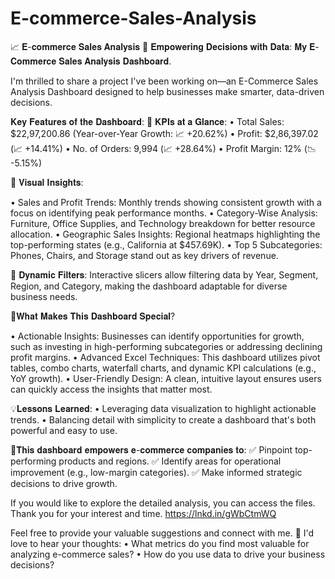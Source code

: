 # E-commerce-Sales-Analysis

📈 𝐄-𝐜𝐨𝐦𝐦𝐞𝐫𝐜𝐞 𝐒𝐚𝐥𝐞𝐬 𝐀𝐧𝐚𝐥𝐲𝐬𝐢𝐬
🚀 𝐄𝐦𝐩𝐨𝐰𝐞𝐫𝐢𝐧𝐠 𝐃𝐞𝐜𝐢𝐬𝐢𝐨𝐧𝐬 𝐰𝐢𝐭𝐡 𝐃𝐚𝐭𝐚: 𝐌𝐲 𝐄-𝐂𝐨𝐦𝐦𝐞𝐫𝐜𝐞 𝐒𝐚𝐥𝐞𝐬 𝐀𝐧𝐚𝐥𝐲𝐬𝐢𝐬 𝐃𝐚𝐬𝐡𝐛𝐨𝐚𝐫𝐝.

I'm thrilled to share a project I've been working on—an E-Commerce Sales Analysis Dashboard designed to help businesses make smarter, data-driven decisions.

𝐊𝐞𝐲 𝐅𝐞𝐚𝐭𝐮𝐫𝐞𝐬 𝐨𝐟 𝐭𝐡𝐞 𝐃𝐚𝐬𝐡𝐛𝐨𝐚𝐫𝐝:
🔹 𝐊𝐏𝐈𝐬 𝐚𝐭 𝐚 𝐆𝐥𝐚𝐧𝐜𝐞:
 • Total Sales: $22,97,200.86 (Year-over-Year Growth: 📈 +20.62%)
 • Profit: $2,86,397.02 (📈 +14.41%)
 • No. of Orders: 9,994 (📈 +28.64%)
 • Profit Margin: 12% (📉 -5.15%)

🔹 𝐕𝐢𝐬𝐮𝐚𝐥 𝐈𝐧𝐬𝐢𝐠𝐡𝐭𝐬:

 • Sales and Profit Trends: Monthly trends showing consistent growth with a focus on identifying peak performance months.
 • Category-Wise Analysis: Furniture, Office Supplies, and Technology breakdown for better resource allocation.
 • Geographic Sales Insights: Regional heatmaps highlighting the top-performing states (e.g., California at $457.69K).
 • Top 5 Subcategories: Phones, Chairs, and Storage stand out as key drivers of revenue. 

🔹 𝐃𝐲𝐧𝐚𝐦𝐢𝐜 𝐅𝐢𝐥𝐭𝐞𝐫𝐬:
Interactive slicers allow filtering data by Year, Segment, Region, and Category, making the dashboard adaptable for diverse business needs.


🔹𝐖𝐡𝐚𝐭 𝐌𝐚𝐤𝐞𝐬 𝐓𝐡𝐢𝐬 𝐃𝐚𝐬𝐡𝐛𝐨𝐚𝐫𝐝 𝐒𝐩𝐞𝐜𝐢𝐚𝐥?

 • Actionable Insights: Businesses can identify opportunities for growth, such as investing in high-performing subcategories or addressing declining profit margins.
• Advanced Excel Techniques: This dashboard utilizes pivot tables, combo charts, waterfall charts, and dynamic KPI calculations (e.g., YoY growth).
• User-Friendly Design: A clean, intuitive layout ensures users can quickly access the insights that matter most.

💡𝐋𝐞𝐬𝐬𝐨𝐧𝐬 𝐋𝐞𝐚𝐫𝐧𝐞𝐝:
 • Leveraging data visualization to highlight actionable trends.
 • Balancing detail with simplicity to create a dashboard that's both powerful and easy to use.

 
🔹𝐓𝐡𝐢𝐬 𝐝𝐚𝐬𝐡𝐛𝐨𝐚𝐫𝐝 𝐞𝐦𝐩𝐨𝐰𝐞𝐫𝐬 𝐞-𝐜𝐨𝐦𝐦𝐞𝐫𝐜𝐞 𝐜𝐨𝐦𝐩𝐚𝐧𝐢𝐞𝐬 𝐭𝐨:
✅ Pinpoint top-performing products and regions.
✅ Identify areas for operational improvement (e.g., low-margin categories).
✅ Make informed strategic decisions to drive growth.

If you would like to explore the detailed analysis, you can access the files. Thank you for your interest and time. 
https://lnkd.in/gWbCtmWQ


Feel free to provide your valuable suggestions and connect with me.
💬 I'd love to hear your thoughts:
 • What metrics do you find most valuable for analyzing e-commerce sales?
 • How do you use data to drive your business decisions?
